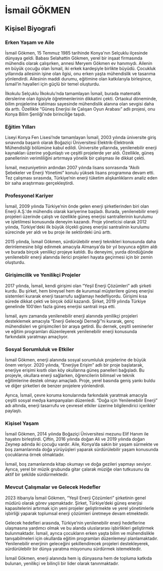 # İsmail GÖKMEN

## Kişisel Biyografi

### Erken Yaşam ve Aile

İsmail Gökmen, 15 Temmuz 1985 tarihinde Konya'nın Selçuklu ilçesinde dünyaya geldi. Babası Selahattin Gökmen, yerel bir inşaat firmasında mühendis olarak çalışırken, annesi Meryem Gökmen ev hanımıydı. Ailenin en büyük çocuğu olan İsmail, iki erkek kardeşiyle birlikte büyüdü. Çocukluk yıllarında ailesinin işine olan ilgisi, onu erken yaşta mühendislik ve tasarıma yönlendirdi. Ailesinin maddi durumu, eğitimine olan katkılarıyla birleşince, İsmail’in hayalleri için güçlü bir temel oluşturdu.

İlkokulu Selçuklu İlkokulu’nda tamamlayan İsmail, burada matematik derslerine olan ilgisiyle öğretmenlerinin dikkatini çekti. Ortaokul döneminde, bilim projelerine katılması sayesinde mühendislik alanına olan sevgisi daha da arttı. Özellikle “Güneş Enerjisi ile Çalışan Oyun Arabası” adlı projesi, onu Konya Bilim Şenliği'nde birinciliğe taşıdı.

### Eğitim Yılları

Liseyi Konya Fen Lisesi’nde tamamlayan İsmail, 2003 yılında üniversite giriş sınavında başarılı olarak Boğaziçi Üniversitesi Elektrik-Elektronik Mühendisliği bölümüne kabul edildi. Üniversite yıllarında, yenilenebilir enerji kaynakları üzerine yoğunlaştı ve çeşitli projelerde yer aldı. Özellikle, güneş panellerinin verimliliğini artırmaya yönelik bir çalışması ile dikkat çekti.

İsmail, mezuniyetinin ardından 2007 yılında lisans sonrasında “Akıllı Şebekeler ve Enerji Yönetimi” konulu yüksek lisans programına devam etti. Tez çalışması sırasında, Türkiye’nin enerji tüketim alışkanlıklarını analiz eden bir saha araştırması gerçekleştirdi.

### Profesyonel Kariyer

İsmail, 2009 yılında Türkiye’nin önde gelen enerji şirketlerinden biri olan Enerji A.Ş.'de mühendis olarak kariyerine başladı. Burada, yenilenebilir enerji projeleri üzerinde çalıştı ve özellikle güneş enerjisi santrallerinin kurulumu ve işletilmesi konusunda deneyim kazandı. Proje yöneticisi olarak 2012 yılında, Türkiye'deki ilk büyük ölçekli güneş enerjisi santralinin kurulumu sürecinde yer aldı ve bu proje ile sektördeki ünü arttı.

2015 yılında, İsmail Gökmen, sürdürülebilir enerji teknikleri konusunda daha derinlemesine bilgi edinmek amacıyla Almanya'da bir yıl boyunca eğitim aldı ve burada birçok yenilikçi projeye katıldı. Bu deneyimi, yurda döndüğünde yenilenebilir enerji alanında ilerici projeleri hayata geçirmesi için bir zemin oluşturdu.

### Girişimcilik ve Yenilikçi Projeler

2017 yılında, İsmail, kendi girişimi olan “Yeşil Enerji Çözümleri” adlı şirketi kurdu. Bu şirket, hem bireysel hem de kurumsal müşterilere güneş enerjisi sistemleri kurarak enerji tasarrufu sağlamayı hedefliyordu. Girişimi kısa sürede dikkat çekti ve birçok ödül kazandı. Şirket, 2019 yılında Türkiye genelinde 100’den fazla güneş enerjisi santrali inşa etti.

İsmail, aynı zamanda yenilenebilir enerji alanında yenilikçi projeleri desteklemek amacıyla “Enerji Geleceği Derneği”ni kurarak, genç mühendisleri ve girişimcileri bir araya getirdi. Bu dernek, çeşitli seminerler ve eğitim programları düzenleyerek yenilenebilir enerji konusunda farkındalık yaratmayı amaçlıyor.

### Sosyal Sorumluluk ve Etkiler

İsmail Gökmen, enerji alanında sosyal sorumluluk projelerine de büyük önem veriyor. 2020 yılında, “Enerjiye Erişim” adlı bir proje başlatarak, enerjiye erişimi kısıtlı olan köy okullarına güneş panelleri bağışladı. Bu projeyle, okullara enerji sağlarken, öğrencilerin bilimsel ve teknik eğitimlerine destek olmayı amaçladı. Proje, yerel basında geniş yankı buldu ve diğer şirketleri de benzer projelere yönlendirdi.

Ayrıca, İsmail, çevre koruma konularında farkındalık yaratmak amacıyla çeşitli sosyal medya kampanyaları düzenledi. “Doğa için Yenilenebilir Enerji” adı altında, enerji tasarrufu ve çevresel etkiler üzerine bilgilendirici içerikler paylaştı.

### Kişisel Yaşam

İsmail Gökmen, 2014 yılında Boğaziçi Üniversitesi mezunu Elif Hanım ile hayatını birleştirdi. Çiftin, 2016 yılında doğan Ali ve 2019 yılında doğan Zeynep adında iki çocuğu vardır. Aile, Konya’da sakin bir yaşam sürmekte ve boş zamanlarında doğa yürüyüşleri yaparak sürdürülebilir yaşam konusunda çocuklarına örnek olmaktadır.

İsmail, boş zamanlarında kitap okumayı ve doğa gezileri yapmayı seviyor. Ayrıca, yerel bir müzik grubunda gitar çalarak müziğe olan tutkusunu da aktif bir şekilde sürdürmektedir.

### Mevcut Çalışmalar ve Gelecek Hedefler

2023 itibarıyla İsmail Gökmen, “Yeşil Enerji Çözümleri” şirketinin genel müdürü olarak görev yapmaktadır. Şirket, Türkiye’deki güneş enerjisi kapasitelerini artırmak için yeni projeler geliştirmekte ve yerel yönetimlerle işbirliği yaparak toplumsal enerji çözümleri üretmeye devam etmektedir.

Gelecek hedefleri arasında, Türkiye’nin yenilenebilir enerji hedeflerine ulaşmasına yardımcı olmak ve bu alanda uluslararası işbirlikleri geliştirmek bulunmaktadır. İsmail, ayrıca çocukların erken yaşta bilim ve mühendislikle tanışabilmeleri için okullarda eğitim programları düzenlemeyi planlamaktadır. Yenilenebilir enerjinin geleceğini şekillendirecek projeleri destekleyerek, sürdürülebilir bir dünya yaratma misyonunu sürdürmek istemektedir.

İsmail Gökmen, enerji alanında hem iş dünyasına hem de topluma katkıda bulunan, yenilikçi ve bilinçli bir lider olarak tanınmaktadır.